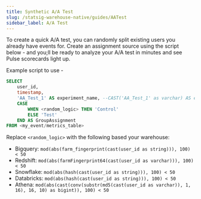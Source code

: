 ```yaml
---
title: Synthetic A/A Test
slug: /statsig-warehouse-native/guides/AATest
sidebar_label: A/A Test
---
```


To create a quick A/A test, you can randomly split existing users you already have events for. Create an assignment source using the script below - and you;ll be ready to analyze your A/A test in minutes and see Pulse scorecards light up.

Example script to use -

```sql
SELECT
    user_id,
    timestamp,
    'AA_Test_1' AS experiment_name, --CAST('AA_Test_1' as varchar) AS experiment_name for Redshift warehouse
    CASE
        WHEN <random_logic> THEN 'Control'
        ELSE 'Test'
    END AS GroupAssignment
FROM <my_event/metrics_table>
```

Replace `<random_logic>` with the following based your warehouse:

- Bigquery: `mod(abs(farm_fingerprint(cast(user_id as string))), 100) < 50`
- Redshift: `mod(abs(farmFingerprint64(cast(user_id as varchar))), 100) < 50`
- Snowflake: `mod(abs(hash(cast(user_id as string))), 100) < 50`
- Databricks: `mod(abs(hash(cast(user_id as string))), 100) < 50`
- Athena: `mod(abs(cast(conv(substr(md5(cast(user_id as varchar)), 1, 16), 16, 10) as bigint)), 100) < 50`
